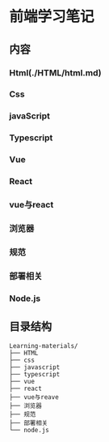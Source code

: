 # 前端学习笔记
## 内容  

### Html(./HTML/html.md)
### Css  
### javaScript  
### Typescript  
### Vue  
### React  
### vue与react  
### 浏览器  
### 规范
### 部署相关  
### Node.js

## 目录结构
``` 
Learning-materials/
├── HTML  
├── css  
├── javascript  
├── typescript
├── vue 
├── react  
├── vue与reave 
├── 浏览器  
├── 规范  
├── 部署相关
└── node.js
```

